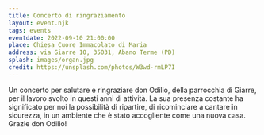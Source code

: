 ```yaml
---
title: Concerto di ringraziamento
layout: event.njk
tags: events
eventdate: 2022-09-10 21:00:00
place: Chiesa Cuore Immacolato di Maria
address: via Giarre 10, 35031, Abano Terme (PD)
splash: images/organ.jpg
credit: https://unsplash.com/photos/W3wd-rmLP7I
---
```


Un concerto per salutare e ringraziare don Odilio, della parrocchia di Giarre, per il lavoro svolto in questi anni di attività.
La sua presenza costante ha significato per noi la possibilità di ripartire, di ricominciare a cantare in sicurezza, in un ambiente che è stato accogliente come una nuova casa. Grazie don Odilio!

